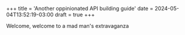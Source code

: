 +++
title = 'Another oppinionated API building guide'
date = 2024-05-04T13:52:19-03:00
draft = true
+++

Welcome, welcome to a mad man's extravaganza